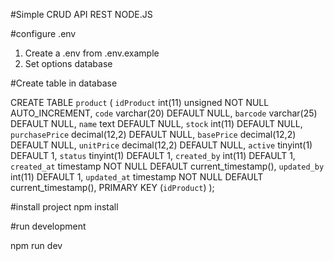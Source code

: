 #Simple CRUD API REST NODE.JS

#configure .env
1. Create a .env from .env.example
2. Set options database

#Create table in database

CREATE TABLE `product` (
  `idProduct` int(11) unsigned NOT NULL AUTO_INCREMENT,
  `code` varchar(20) DEFAULT NULL,
  `barcode` varchar(25) DEFAULT NULL,
  `name` text DEFAULT NULL,
  `stock` int(11) DEFAULT NULL,
  `purchasePrice` decimal(12,2) DEFAULT NULL,
  `basePrice` decimal(12,2) DEFAULT NULL,
  `unitPrice` decimal(12,2) DEFAULT NULL,
  `active` tinyint(1) DEFAULT 1,
  `status` tinyint(1) DEFAULT 1,
  `created_by` int(11) DEFAULT 1,
  `created_at` timestamp NOT NULL DEFAULT current_timestamp(),
  `updated_by` int(11) DEFAULT 1,
  `updated_at` timestamp NOT NULL DEFAULT current_timestamp(),
  PRIMARY KEY (`idProduct`)
); 

#install project
npm install

#run development

npm run dev